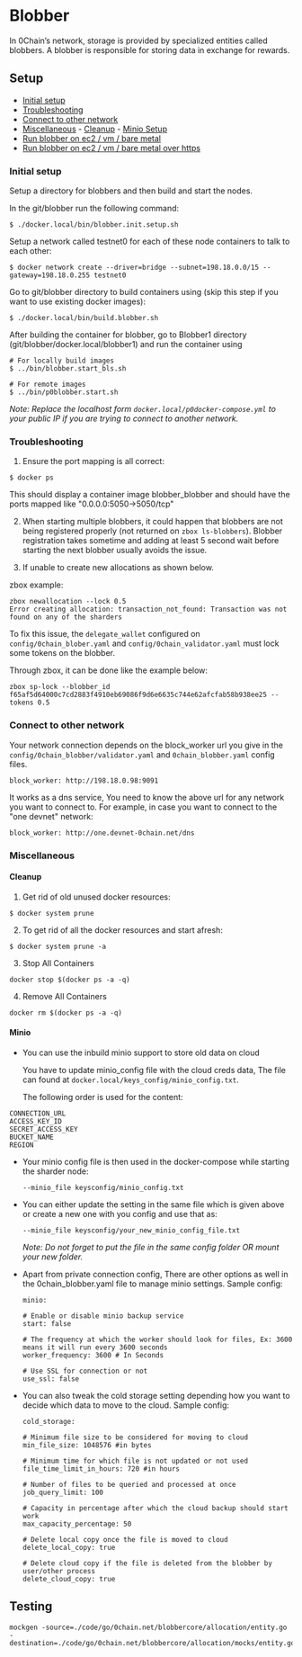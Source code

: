 # Blobber

In 0Chain’s network, storage is provided by specialized entities called blobbers. A blobber is responsible for storing data in exchange for rewards. 



## Setup

- [Initial setup](#initial-setup)
- [Troubleshooting](#troubleshooting)
- [Connect to other network](#connect-to-other-network)
- [Miscellaneous](#miscellaneous) - [Cleanup](#cleanup) - [Minio Setup](#minio)
- [Run blobber on ec2 / vm / bare metal](https://github.com/0chain/blobber/blob/master/docker.aws/README.md)
- [Run blobber on ec2 / vm / bare metal over https](https://github.com/0chain/blobber/blob/master/https/README.md)


### Initial setup

Setup a directory for blobbers and then build and start the nodes.

In the git/blobber run the following command:
```
$ ./docker.local/bin/blobber.init.setup.sh
```

Setup a network called testnet0 for each of these node containers to talk to each other:
 ```
$ docker network create --driver=bridge --subnet=198.18.0.0/15 --gateway=198.18.0.255 testnet0
```

Go to git/blobber directory to build containers using (skip this step if you want to use existing docker images):
```
$ ./docker.local/bin/build.blobber.sh

```

After building the container for blobber, go to Blobber1 directory (git/blobber/docker.local/blobber1) and run the container using
```
# For locally build images
$ ../bin/blobber.start_bls.sh

# For remote images
$ ../bin/p0blobber.start.sh
```

_Note: Replace the localhost form `docker.local/p0docker-compose.yml` to your public IP if you are trying to connect to another network._


### Troubleshooting

1. Ensure the port mapping is all correct:
```
$ docker ps
```
  This should display a container image blobber_blobber and should have the ports mapped like "0.0.0.0:5050->5050/tcp"

2. When starting multiple blobbers, it could happen that blobbers are not being registered properly (not returned on `zbox ls-blobbers`).  Blobber registration takes sometime and adding at least 5 second wait before starting the next blobber usually avoids the issue.

3. If unable to create new allocations as shown below.

  zbox example:
```
zbox newallocation --lock 0.5
Error creating allocation: transaction_not_found: Transaction was not found on any of the sharders
```

  To fix this issue, the `delegate_wallet` configured on `config/0chain_blober.yaml` and `config/0chain_validator.yaml` must lock some tokens on the blobber. 

  Through zbox, it can be done like the example below:
```
zbox sp-lock --blobber_id f65af5d64000c7cd2883f4910eb69086f9d6e6635c744e62afcfab58b938ee25 --tokens 0.5
```


### Connect to other network

Your network connection depends on the block_worker url you give in the `config/0chain_blobber/validator.yaml` and `0chain_blobber.yaml` config files.
```
block_worker: http://198.18.0.98:9091
```

It works as a dns service, You need to know the above url for any network you want to connect to. For example, in case you want to connect to the "one devnet" network:
```
block_worker: http://one.devnet-0chain.net/dns
```


### Miscellaneous

#### Cleanup

1. Get rid of old unused docker resources:
```
$ docker system prune
```

2. To get rid of all the docker resources and start afresh:
```
$ docker system prune -a
```

3. Stop All Containers
```
docker stop $(docker ps -a -q)
```

4. Remove All Containers
```
docker rm $(docker ps -a -q)
```

#### Minio

- You can use the inbuild minio support to store old data on cloud

  You have to update minio_config file with the cloud creds data, The file can found at `docker.local/keys_config/minio_config.txt`.

  The following order is used for the content:
```
CONNECTION_URL
ACCESS_KEY_ID
SECRET_ACCESS_KEY
BUCKET_NAME
REGION
```

- Your minio config file is then used in the docker-compose while starting the sharder node:
  ```
  --minio_file keysconfig/minio_config.txt
  ```

- You can either update the setting in the same file which is given above or create a new one with you config and use that as:
  ```
  --minio_file keysconfig/your_new_minio_config_file.txt
  ```
  _Note: Do not forget to put the file in the same config folder OR mount your new folder._

- Apart from private connection config, There are other options as well in the 0chain_blobber.yaml file to manage minio settings. Sample config:
  ```
  minio:

  # Enable or disable minio backup service
  start: false

  # The frequency at which the worker should look for files, Ex: 3600 means it will run every 3600 seconds
  worker_frequency: 3600 # In Seconds

  # Use SSL for connection or not
  use_ssl: false
  ```

- You can also tweak the cold storage setting depending how you want to decide which data to move to the cloud. Sample config:
  ```
  cold_storage:

  # Minimum file size to be considered for moving to cloud
  min_file_size: 1048576 #in bytes

  # Minimum time for which file is not updated or not used
  file_time_limit_in_hours: 720 #in hours

  # Number of files to be queried and processed at once
  job_query_limit: 100

  # Capacity in percentage after which the cloud backup should start work
  max_capacity_percentage: 50

  # Delete local copy once the file is moved to cloud
  delete_local_copy: true

  # Delete cloud copy if the file is deleted from the blobber by user/other process
  delete_cloud_copy: true
  ```



## Testing

```
mockgen -source=./code/go/0chain.net/blobbercore/allocation/entity.go -destination=./code/go/0chain.net/blobbercore/allocation/mocks/entity.go
```
